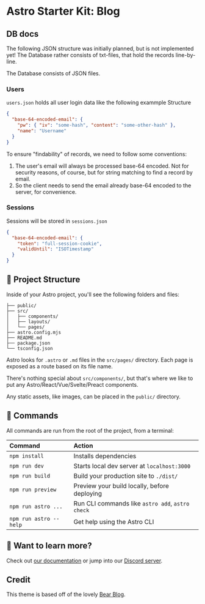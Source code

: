 # Astro Starter Kit: Blog

## DB docs

The following JSON structure was initially planned, but is not implemented yet! The Database rather consists of txt-files, that hold the records line-by-line.

The Database consists of JSON files.

### Users

`users.json` holds all user login data like the following exammple Structure

```json
{
  "base-64-encoded-email": {
    "pw": { "iv": "some-hash", "content": "some-other-hash" },
    "name": "Username"
  }
}
```

To ensure "findability" of records, we need to follow some conventions:

1. The user's email will always be processed base-64 encoded. Not for security reasons, of course, but for string matching to find a record by email.
2. So the client needs to send the email already base-64 encoded to the server, for convenience.


### Sessions

Sessions will be stored in `sessions.json`

```json
{
  "base-64-encoded-email": {
    "token": "full-session-cookie",
    "validUntil": "ISOTimestamp"
  }
}
```


## 🚀 Project Structure

Inside of your Astro project, you'll see the following folders and files:

```
├── public/
├── src/
│   ├── components/
│   ├── layouts/
│   └── pages/
├── astro.config.mjs
├── README.md
├── package.json
└── tsconfig.json
```

Astro looks for `.astro` or `.md` files in the `src/pages/` directory. Each page is exposed as a route based on its file name.

There's nothing special about `src/components/`, but that's where we like to put any Astro/React/Vue/Svelte/Preact components.

Any static assets, like images, can be placed in the `public/` directory.

## 🧞 Commands

All commands are run from the root of the project, from a terminal:

| Command                | Action                                           |
| :--------------------- | :----------------------------------------------- |
| `npm install`          | Installs dependencies                            |
| `npm run dev`          | Starts local dev server at `localhost:3000`      |
| `npm run build`        | Build your production site to `./dist/`          |
| `npm run preview`      | Preview your build locally, before deploying     |
| `npm run astro ...`    | Run CLI commands like `astro add`, `astro check` |
| `npm run astro --help` | Get help using the Astro CLI                     |

## 👀 Want to learn more?

Check out [our documentation](https://docs.astro.build) or jump into our [Discord server](https://astro.build/chat).

## Credit

This theme is based off of the lovely [Bear Blog](https://github.com/HermanMartinus/bearblog/).

